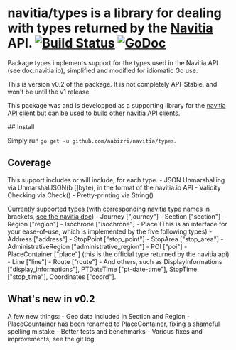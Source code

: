 # navitia/types is a library for dealing with types returned by the [Navitia](navitia.io) API. [![Build Status](https://travis-ci.org/aabizri/navitia-types.svg?branch=master)](https://travis-ci.org/aabizri/navitia-types) [![GoDoc](https://godoc.org/github.com/aabizri/navitia-types?status.svg)](https://godoc.org/github.com/aabizri/navitia-types)

Package types implements support for the types used in the Navitia API (see doc.navitia.io), simplified and modified for idiomatic Go use.

This is version v0.2 of the package. It is not completely API-Stable, and won't be until the v1 release.

This package was and is developped as a supporting library for the [navitia API client](https://github.com/aabizri/navitia) but can be used to build other navitia API clients.

## Install

Simply run `go get -u github.com/aabizri/navitia/types`.

## Coverage
This support includes or will include, for each type.
	- JSON Unmarshalling via UnmarshalJSON(b []byte), in the format of the navitia.io API
	- Validity Checking via Check()
	- Pretty-printing via String()

Currently supported types (with corresponding navitia type names in brackets, [see the navitia doc](doc.navitia.io))
	- Journey ["journey"]
	- Section ["section"]
	- Region ["region"]
	- Isochrone ["isochrone"]
	- Place (This is an interface for your ease-of-use, which is implemented by the five following types)
	- Address ["address"]
	- StopPoint ["stop_point"]
	- StopArea ["stop_area"]
	- AdministrativeRegion ["administrative_region"]
	- POI ["poi"]
	- PlaceContainer ["place"] (this is the official type returned by the navitia api)
	- Line ["line"]
	- Route ["route"]
	- And others, such as DisplayInformations ["display_informations"], PTDateTime ["pt-date-time"], StopTime ["stop_time"], Coordinates ["coord"].
	
## What's new in v0.2
A few new things:
	- Geo data included in Section and Region
	- PlaceCountainer has been renamed to PlaceContainer, fixing a shameful spelling mistake
	- Better tests and benchmarks
	- Various fixes and improvements, see the git log
